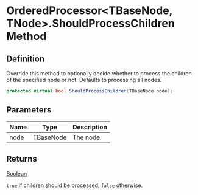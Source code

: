 # OrderedProcessor&lt;TBaseNode, TNode&gt;.ShouldProcessChildren Method
## Definition

Override this method to optionally decide whether to process the children of the specified node or not. Defaults to processing all nodes.

```c#
protected virtual bool ShouldProcessChildren(TBaseNode node);
```

## Parameters

| Name | Type | Description |
| ---- | ---- | ----------- |
| node | TBaseNode | The node. |

## Returns

[Boolean](https://learn.microsoft.com/en-gb/dotnet/api/System.Boolean)

`true` if children should be processed, `false` otherwise.
